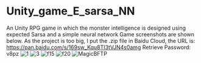 # Unity_game_E_sarsa_NN
An Unity RPG game in which the monster intelligence is designed using expected Sarsa and a simple neural network
Game screenshots are shown below.
As the project is too big, I put the .zip file in Baidu Cloud, the URL is:
https://pan.baidu.com/s/169sw_Kqu8TI3tVJN4s0amg
Retrieve Password: v8pz
![1](https://user-images.githubusercontent.com/41991958/129158379-9687c8b8-b811-4a5b-9df4-ab17ec10f3ce.PNG)
![3](https://user-images.githubusercontent.com/41991958/129158384-cd20da90-75de-4bad-af20-8f55510d9e8f.PNG)
![f15](https://user-images.githubusercontent.com/41991958/129158386-91f5f1bc-6293-4a2a-b6fd-08febce6b781.PNG)
![f20](https://user-images.githubusercontent.com/41991958/129158389-e0cac995-e4dd-46a2-aebd-f72447192a1d.PNG)
![MagicBFTP](https://user-images.githubusercontent.com/41991958/129158390-bbbb8961-b3d7-4a8c-83e2-4a1a27e169c8.PNG)

